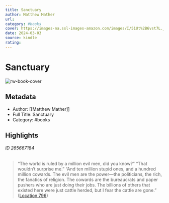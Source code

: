 ```yaml
---
title: Sanctuary
author: Matthew Mather
url: 
category: #books
cover: https://images-na.ssl-images-amazon.com/images/I/51Ut%2B6vst7L._SL200_.jpg
date: 2024-03-03
source: kindle
rating:
---
```

# Sanctuary

![rw-book-cover](https://images-na.ssl-images-amazon.com/images/I/51Ut%2B6vst7L._SL200_.jpg)

## Metadata
- Author: [[Matthew Mather]]
- Full Title: Sanctuary
- Category: #books

## Highlights
###### ID 265667184
> “The world is ruled by a million evil men, did you know?” “That wouldn’t surprise me.” “And ten million stupid ones, and a hundred million cowards. The evil men are the power—the politicians, the rich, the fanatics of religion. The cowards are the bureaucrats and paper pushers who are just doing their jobs. The billions of others that existed here were just cattle herded, but I fear the cattle are gone.” ([Location 796](https://readwise.io/to_kindle?action=open&asin=B013Q3P5DE&location=796))
    
